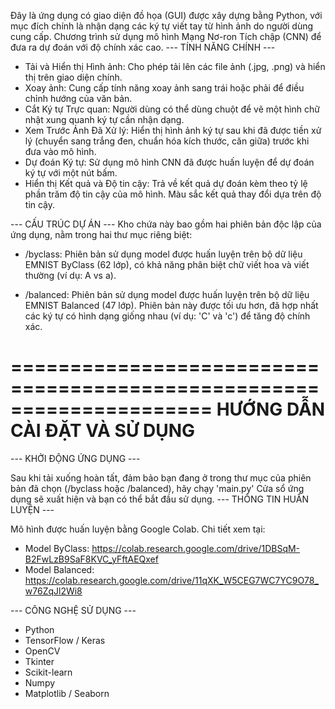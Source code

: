 Đây là ứng dụng có giao diện đồ họa (GUI) được xây dựng bằng Python, với
mục đích chính là nhận dạng các ký tự viết tay từ hình ảnh do người
dùng cung cấp. Chương trình sử dụng mô hình Mạng Nơ-ron Tích chập (CNN)
để đưa ra dự đoán với độ chính xác cao.
--- TÍNH NĂNG CHÍNH ---

  * Tải và Hiển thị Hình ảnh: Cho phép tải lên các file ảnh (.jpg, .png)
    và hiển thị trên giao diện chính.
  * Xoay ảnh: Cung cấp tính năng xoay ảnh sang trái hoặc phải để điều
    chỉnh hướng của văn bản.
  * Cắt Ký tự Trực quan: Người dùng có thể dùng chuột để vẽ một hình
    chữ nhật xung quanh ký tự cần nhận dạng.
  * Xem Trước Ảnh Đã Xử lý: Hiển thị hình ảnh ký tự sau khi đã được
    tiền xử lý (chuyển sang trắng đen, chuẩn hóa kích thước, căn giữa)
    trước khi đưa vào mô hình.
  * Dự đoán Ký tự: Sử dụng mô hình CNN đã được huấn luyện để dự đoán
    ký tự với một nút bấm.
  * Hiển thị Kết quả và Độ tin cậy: Trả về kết quả dự đoán kèm theo
    tỷ lệ phần trăm độ tin cậy của mô hình. Màu sắc kết quả thay đổi
    dựa trên độ tin cậy.

--- CẤU TRÚC DỰ ÁN ---
Kho chứa này bao gồm hai phiên bản độc lập của ứng dụng, nằm trong
hai thư mục riêng biệt:

  * /byclass:
    Phiên bản sử dụng model được huấn luyện trên bộ dữ liệu EMNIST ByClass
    (62 lớp), có khả năng phân biệt chữ viết hoa và viết thường (ví dụ: A vs a).

  * /balanced:
    Phiên bản sử dụng model được huấn luyện trên bộ dữ liệu EMNIST Balanced
    (47 lớp). Phiên bản này được tối ưu hơn, đã hợp nhất các ký tự có
    hình dạng giống nhau (ví dụ: 'C' và 'c') để tăng độ chính xác.

=====================================================================
          HƯỚNG DẪN CÀI ĐẶT VÀ SỬ DỤNG
=====================================================================

--- KHỞI ĐỘNG ỨNG DỤNG ---

  Sau khi tải xuống hoàn tất, đảm bảo bạn đang ở trong thư mục của phiên
  bản đã chọn (/byclass hoặc /balanced), hãy chạy 'main.py'
  Cửa sổ ứng dụng sẽ xuất hiện và bạn có thể bắt đầu sử dụng.
--- THÔNG TIN HUẤN LUYỆN ---

  Mô hình được huấn luyện bằng Google Colab. Chi tiết xem tại:
  * Model ByClass: https://colab.research.google.com/drive/1DBSqM-B2FwLzB9SaF8KVC_yFftAEQxef
  * Model Balanced: https://colab.research.google.com/drive/11qXK_W5CEG7WC7YC9O78_w76ZqJl2Wi8


--- CÔNG NGHỆ SỬ DỤNG ---

  * Python
  * TensorFlow / Keras
  * OpenCV
  * Tkinter
  * Scikit-learn
  * Numpy
  * Matplotlib / Seaborn


